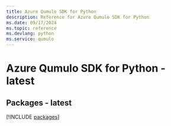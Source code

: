 ```yaml
---
title: Azure Qumulo SDK for Python
description: Reference for Azure Qumulo SDK for Python
ms.date: 09/17/2024
ms.topic: reference
ms.devlang: python
ms.service: qumulo
---
```

# Azure Qumulo SDK for Python - latest
## Packages - latest
[!INCLUDE [packages](qumulo-index.md)]